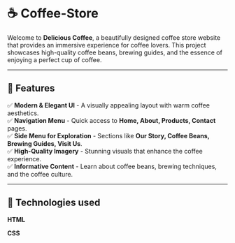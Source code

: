 
# ☕ Coffee-Store

Welcome to **Delicious Coffee**, a beautifully designed coffee store website that provides an immersive experience for coffee lovers. This project showcases high-quality coffee beans, brewing guides, and the essence of enjoying a perfect cup of coffee.

---

## 🌟 Features

✅ **Modern & Elegant UI** - A visually appealing layout with warm coffee aesthetics.    
✅ **Navigation Menu** - Quick access to **Home, About, Products, Contact** pages.  
✅ **Side Menu for Exploration** - Sections like **Our Story, Coffee Beans, Brewing Guides, Visit Us**.  
✅ **High-Quality Imagery** - Stunning visuals that enhance the coffee experience.  
✅ **Informative Content** - Learn about coffee beans, brewing techniques, and the coffee culture.  

---

## 🔨 Technologies used
   **HTML**
   
   **CSS**


